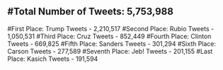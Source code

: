 #Total Number of Tweets: 5,753,988 
---
#First Place: Trump Tweets - 2,210,517
#Second Place: Rubio Tweets - 1,050,531
#Third Place: Cruz Tweets - 852,449
#Fourth Place: Clinton Tweets - 669,825
#Fifth Place: Sanders Tweets - 301,294
#Sixth Place: Carson Tweets - 277,589
#Seventh Place: Jeb! Tweets - 201,155
#Last Place: Kasich Tweets - 191,594
